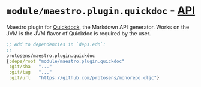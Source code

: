 # `module/maestro.plugin.quickdoc` - [API](API.md)

Maestro plugin for [Quickdock](https://github.com/borkdude/quickdoc), the Markdown API generator.
Works on the JVM is the JVM flavor of Quickdoc is required by the user.

```clojure
;; Add to dependencies in `deps.edn`:
;;
protosens/maestro.plugin.quickdoc
{:deps/root "module/maestro.plugin.quickdoc"
 :git/sha   "..."
 :git/tag   "..."
 :git/url   "https://github.com/protosens/monorepo.cljc"}
```

